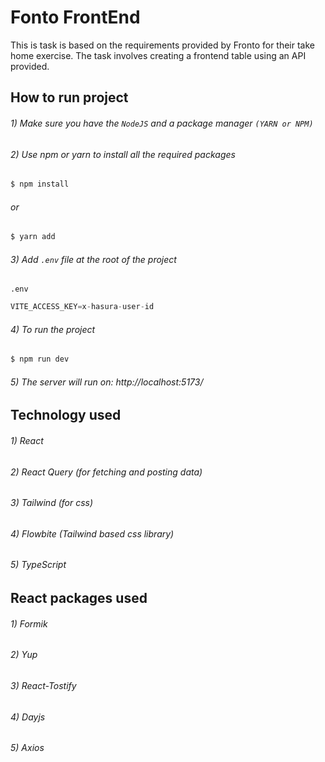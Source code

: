 # Fonto FrontEnd

This is task is based on the requirements provided by Fronto for their take home exercise. The task involves creating a frontend table using an API provided.

## How to run project

###### 1) Make sure you have the `NodeJS` and a package manager `(YARN or NPM)`
###### 2) Use npm or yarn to install all the required packages 
```sh
$ npm install
```
###### or
```sh
$ yarn add
```

###### 3) Add `.env` file at the root of the project
`.env`
```js
VITE_ACCESS_KEY=x-hasura-user-id
```

###### 4) To run the project
```sh
$ npm run dev
```
###### 5) The server will run on: http://localhost:5173/

## Technology used

###### 1) React
###### 2) React Query (for fetching and posting data)
###### 3) Tailwind (for css)
###### 4) Flowbite (Tailwind based css library)
###### 5) TypeScript

## React packages used

###### 1) Formik
###### 2) Yup
###### 3) React-Tostify
###### 4) Dayjs
###### 5) Axios
